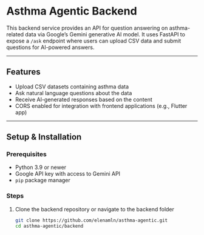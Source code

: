 # Asthma Agentic Backend

This backend service provides an API for question answering on asthma-related data via Google’s Gemini generative AI model. It uses FastAPI to expose a `/ask` endpoint where users can upload CSV data and submit questions for AI-powered answers.

---

## Features

- Upload CSV datasets containing asthma data
- Ask natural language questions about the data
- Receive AI-generated responses based on the content
- CORS enabled for integration with frontend applications (e.g., Flutter app)

---

## Setup & Installation

### Prerequisites

- Python 3.9 or newer
- Google API key with access to Gemini API
- `pip` package manager

### Steps

1. Clone the backend repository or navigate to the backend folder

   ```bash
   git clone https://github.com/elenamln/asthma-agentic.git
   cd asthma-agentic/backend

